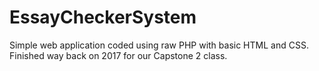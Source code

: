 # EssayCheckerSystem
Simple web application coded using raw PHP with basic HTML and CSS. Finished way back on 2017 for our Capstone 2 class.
